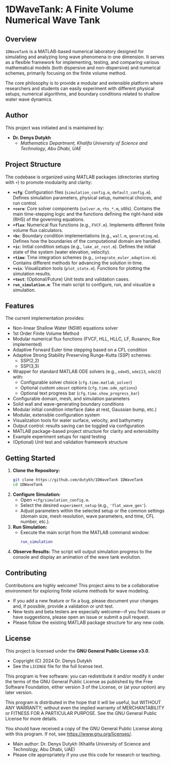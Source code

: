 # 1DWaveTank: A Finite Volume Numerical Wave Tank

## Overview

`1DWaveTank` is a MATLAB-based numerical laboratory designed for simulating and analyzing long wave phenomena in one dimension. It serves as a flexible framework for implementing, testing, and comparing various mathematical models (both dispersive and non-dispersive) and numerical schemes, primarily focusing on the finite volume method.

The core philosophy is to provide a modular and extensible platform where researchers and students can easily experiment with different physical setups, numerical algorithms, and boundary conditions related to shallow water wave dynamics.

## Author

This project was initiated and is maintained by:

*   **Dr. Denys Dutykh**
    *   *Mathematics Department, Khalifa University of Science and Technology, Abu Dhabi, UAE*

## Project Structure

The codebase is organized using MATLAB packages (directories starting with `+`) to promote modularity and clarity:

*   **`+cfg`**: Configuration files (`simulation_config.m`, `default_config.m`). Defines simulation parameters, physical setup, numerical choices, and run control.
*   **`+core`**: Core solver components (`solver.m`, `rhs_*.m`, utils). Contains the main time-stepping logic and the functions defining the right-hand side (RHS) of the governing equations.
*   **`+flux`**: Numerical flux functions (e.g., `FVCF.m`). Implements different finite volume flux calculators.
*   **`+bc`**: Boundary condition implementations (e.g., `wall.m`, `generating.m`). Defines how the boundaries of the computational domain are handled.
*   **`+ic`**: Initial condition setups (e.g., `lake_at_rest.m`). Defines the initial state of the system (water elevation, velocity).
*   **`+time`**: Time integration schemes (e.g., `integrate_euler_adaptive.m`). Contains different methods for advancing the solution in time.
*   **`+vis`**: Visualization tools (`plot_state.m`). Functions for plotting the simulation results.
*   **`+test`**: (Optional/Future) Unit tests and validation cases.
*   **`run_simulation.m`**: The main script to configure, run, and visualize a simulation.

## Features

The current implementation provides:

- Non-linear Shallow Water (NSW) equations solver
- 1st Order Finite Volume Method
- Modular numerical flux functions (FVCF, HLL, HLLC, LF, Rusanov, Roe implemented)
- Adaptive Forward Euler time stepping based on a CFL condition
- Adaptive Strong Stability Preserving Runge-Kutta (SSP) schemes:
  - SSP(2,2)
  - SSP(3,3)
- Wrapper for standard MATLAB ODE solvers (e.g., `ode45`, `ode113`, `ode23`) with:
  - Configurable solver choice (`cfg.time.matlab_solver`)
  - Optional custom `odeset` options (`cfg.time.ode_options`)
  - Optional text progress bar (`cfg.time.show_progress_bar`)
- Configurable domain, mesh, and simulation parameters
- Solid wall and wave-generating boundary conditions
- Modular initial condition interface (lake at rest, Gaussian bump, etc.)
- Modular, extensible configuration system
- Visualization tools for water surface, velocity, and bathymetry
- Output control: results saving can be toggled via configuration
- MATLAB package-based project structure for clarity and extensibility
- Example experiment setups for rapid testing
- (Optional) Unit test and validation framework structure

## Getting Started

1.  **Clone the Repository:**
    ```bash
    git clone https://github.com/dutykh/1DWaveTank 1DWaveTank
    cd 1DWaveTank
    ```
2.  **Configure Simulation:**
    *   Open `+cfg/simulation_config.m`.
    *   Select the desired `experiment_setup` (e.g., `'flat_wave_gen'`).
    *   Adjust parameters within the selected setup or the common settings (domain size, mesh resolution, wave parameters, end time, CFL number, etc.).
3.  **Run Simulation:**
    *   Execute the main script from the MATLAB command window:
        ```matlab
        run_simulation
        ```
4.  **Observe Results:** The script will output simulation progress to the console and display an animation of the wave tank evolution.

## Contributing

Contributions are highly welcome! This project aims to be a collaborative environment for exploring finite volume methods for wave modeling.

- If you add a new feature or fix a bug, please document your changes and, if possible, provide a validation or unit test.
- New tests and beta testers are especially welcome—if you find issues or have suggestions, please open an issue or submit a pull request.
- Please follow the existing MATLAB package structure for any new code.

## License

This project is licensed under the **GNU General Public License v3.0**.

- Copyright (C) 2024 Dr. Denys Dutykh
- See the `LICENSE` file for the full license text.

This program is free software: you can redistribute it and/or modify
it under the terms of the GNU General Public License as published by
the Free Software Foundation, either version 3 of the License, or
(at your option) any later version.

This program is distributed in the hope that it will be useful,
but WITHOUT ANY WARRANTY; without even the implied warranty of
MERCHANTABILITY or FITNESS FOR A PARTICULAR PURPOSE.  See the
GNU General Public License for more details.

You should have received a copy of the GNU General Public License
along with this program. If not, see <https://www.gnu.org/licenses/>.

- Main author: Dr. Denys Dutykh (Khalifa University of Science and Technology, Abu Dhabi, UAE)
- Please cite appropriately if you use this code for research or teaching.
